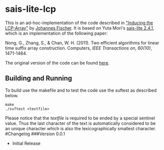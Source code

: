 # sais-lite-lcp
This is an ad-hoc-implementation of the code described in ["Inducing the LCP-Array"](http://arxiv.org/abs/1101.3448) by [Johannes Fischer](http://ls11-www.cs.tu-dortmund.de/staff/fischer). It is based on Yuta Mori's [sais-lite 2.4.1](http://sites.google.com/site/yuta256), which is an implementation of the  following paper:

Nong, G., Zhang, S., & Chan, W. H. (2011). Two efficient algorithms for linear time suffix array construction. Computers, *IEEE Transactions on, 60(10)*, 1471-1484.

The original version of the code can be found [here](http://algo2.iti.kit.edu/english/1828.php).
## Building and Running
To build use the makefile and to test the code use the suftest as described below.

    make
    ./suftest <textfile>
    
Please notice that the *textfile* is required to be ended by a special sentinel value. Thus the last character of the text is automatically considered to be an unique character which is also the lexicographically smallest character.
#Changelog
###Version 0.0.1
+ Initial Release
